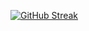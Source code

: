 [![GitHub Streak](https://streak-stats.demolab.com?user=Sir%20Pieces&theme=modern-lilac2&hide_border=true)](https://git.io/streak-stats)
